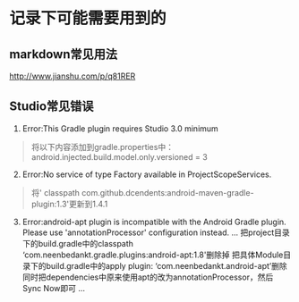 # 记录下可能需要用到的
## markdown常见用法
http://www.jianshu.com/p/q81RER
## Studio常见错误
1. Error:This Gradle plugin requires Studio 3.0 minimum
> 将以下内容添加到gradle.properties中：android.injected.build.model.only.versioned = 3

2. Error:No service of type Factory available in ProjectScopeServices.
> 将' classpath com.github.dcendents:android-maven-gradle-plugin:1.3'更新到1.4.1

3. Error:android-apt plugin is incompatible with the Android Gradle plugin.  Please use 'annotationProcessor' configuration instead.
...
把project目录下的build.gradle中的classpath ‘com.neenbedankt.gradle.plugins:android-apt:1.8'删除掉
把具体Module目录下的build.gradle中的apply plugin: ‘com.neenbedankt.android-apt’删除
同时把dependencies中原来使用apt的改为annotationProcessor，然后Sync Now即可
...
